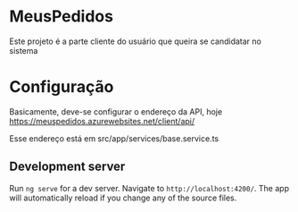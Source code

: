 # MeusPedidos

Este projeto é a parte cliente do usuário que queira se candidatar no sistema

# Configuração

Basicamente, deve-se configurar o endereço da API, hoje https://meuspedidos.azurewebsites.net/client/api/

Esse endereço está em src/app/services/base.service.ts

## Development server
Run `ng serve` for a dev server. Navigate to `http://localhost:4200/`. The app will automatically reload if you change any of the source files.

